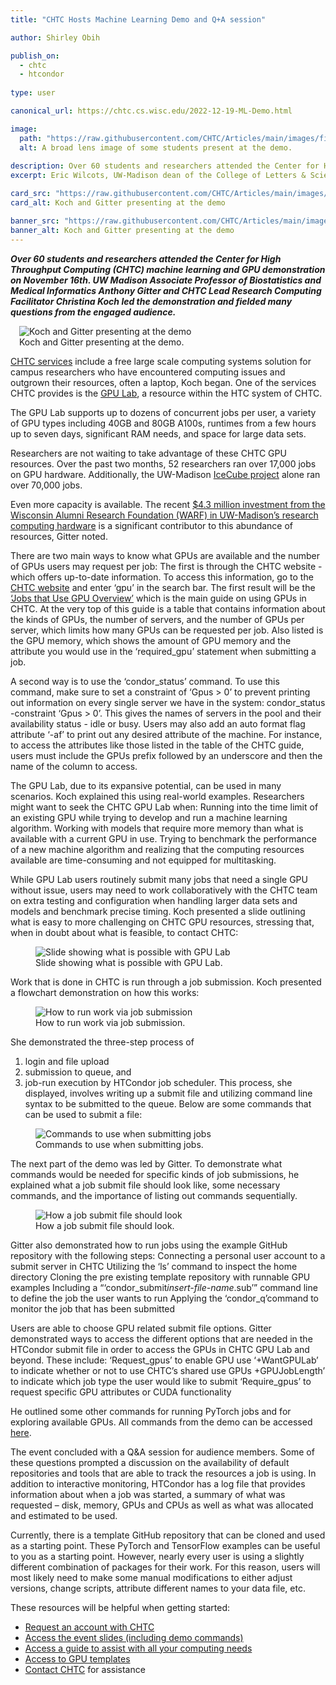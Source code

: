 ```yaml
---
title: "CHTC Hosts Machine Learning Demo and Q+A session"

author: Shirley Obih

publish_on:
  - chtc
  - htcondor
  
type: user

canonical_url: https://chtc.cs.wisc.edu/2022-12-19-ML-Demo.html

image:
  path: "https://raw.githubusercontent.com/CHTC/Articles/main/images/firstmldemoimage.png"
  alt: A broad lens image of some students present at the demo. 
  
description: Over 60 students and researchers attended the Center for High Throughput Computing (CHTC) machine learning and GPU demonstration on November 16th.
excerpt: Eric Wilcots, UW-Madison dean of the College of Letters & Science and the Mary C. Jacoby Professor of Astronomy, dazzles the HTCondor Week 2022 audience. 

card_src: "https://raw.githubusercontent.com/CHTC/Articles/main/images/firstmldemoimage.png"
card_alt: Koch and Gitter presenting at the demo

banner_src: "https://raw.githubusercontent.com/CHTC/Articles/main/images/demopic.png"
banner_alt: Koch and Gitter presenting at the demo
---
```

***Over 60 students and researchers attended the Center for High Throughput Computing (CHTC) machine learning and GPU demonstration on November 16th. UW Madison Associate Professor of Biostatistics and Medical Informatics Anthony Gitter and CHTC Lead Research Computing Facilitator Christina Koch led the demonstration and fielded many questions from the engaged audience.***

  <figure class="figure float-end" style="margin-left: 1em;">
  <img src='https://raw.githubusercontent.com/CHTC/Articles/main/images/firstmldemoimage.png' class="figure-img img-fluid rounded" alt="Koch and Gitter presenting at the demo">
  <figcaption class="figure-caption">Koch and Gitter presenting at the demo.<br/></figcaption>
</figure>

[CHTC services](https://chtc.cs.wisc.edu/uw-research-computing/) include a free large scale computing systems solution for campus researchers who have encountered computing issues and outgrown their resources, often a laptop, Koch began. One of the services CHTC provides is the [GPU Lab](https://chtc.cs.wisc.edu/uw-research-computing/gpu-lab.html), a resource within the HTC system of CHTC. 

The GPU Lab supports up to dozens of concurrent jobs per user, a variety of GPU types including 40GB and 80GB A100s, runtimes from a few hours up to seven days, significant RAM needs, and space for large data sets.

Researchers are not waiting to take advantage of these CHTC GPU resources. Over the past two months, 52 researchers ran over 17,000 jobs on GPU hardware. Additionally, the UW-Madison [IceCube project](https://icecube.wisc.edu) alone ran over 70,000 jobs.

Even more capacity is available. The recent [$4.3 million investment from the Wisconsin Alumni Research Foundation (WARF) in UW-Madison’s research computing hardware](https://chtc.cs.wisc.edu/DoIt-Article-Summary.html) is a significant contributor to this abundance of resources, Gitter noted.

There are two main ways to know what GPUs are available and the number of GPUs users may request per job:
The first is through the CHTC website - which offers up-to-date information. To access this information, go to the [CHTC website](https://chtc.cs.wisc.edu) and enter ‘gpu’ in the search bar. The first result will be the [‘Jobs that Use GPU Overview’](https://chtc.cs.wisc.edu/uw-research-computing/gpu-jobs.html) which is the main guide on using GPUs in CHTC. At the very top of this guide is a table that contains information about the kinds of GPUs, the number of servers, and the number of GPUs per server, which limits how many GPUs can be requested per job. Also listed is the GPU memory, which shows the amount of GPU memory and the attribute you would use in the ‘required_gpu’ statement when submitting a job. 

A second way is to use the ‘condor_status’ command. To use this command, make sure to set a constraint of ‘Gpus > 0’ to prevent printing out information on every single server we have in the system: condor_status -constraint ‘Gpus > 0’. This gives the names of servers in the pool and their availability status - idle or busy. Users may also add an auto format flag attribute ‘-af’ to print out any desired attribute of the machine. For instance, to access the attributes like those listed in the table of the CHTC guide, users must include the GPUs prefix followed by an underscore and then the name of the column to access.

The GPU Lab, due to its expansive potential, can be used in many scenarios. Koch explained this using real-world examples. Researchers might want to seek the CHTC GPU Lab when:
Running into the time limit of an existing GPU while trying to develop and run a machine learning algorithm.
Working with models that require more memory than what is available with a current GPU in use.
Trying to benchmark the performance of a new machine algorithm and realizing that the computing resources available are time-consuming and not equipped for multitasking. 

While GPU Lab users routinely submit many jobs that need a single GPU without issue, users may need to work collaboratively with the CHTC team on extra testing and configuration when handling larger data sets and models and benchmark precise timing. Koch presented a slide outlining what is easy to more challenging on CHTC GPU resources, stressing that, when in doubt about what is feasible, to contact CHTC:
  
  <figure>
  <img src="https://raw.githubusercontent.com/CHTC/Articles/main/images/mldemowhatspossible.png" alt="Slide showing what is possible with GPU Lab"/>
  <figcaption class="figure-caption">Slide showing what is possible with GPU Lab.<br/></figcaption>
</figure>

Work that is done in CHTC is run through a job submission. Koch presented a flowchart demonstration on how this works:
<figure>
  <img src="https://raw.githubusercontent.com/CHTC/Articles/main/images/jobsubmission.png" alt="How to run work via job submission"/>
  <figcaption class="figure-caption">How to run work via job submission.<br/></figcaption>
</figure>



She demonstrated the three-step process of
1. login and file upload
2. submission to queue, and 
3. job-run execution by HTCondor job scheduler. 
This process, she displayed, involves writing up a submit file and utilizing command line syntax to be submitted to the queue. Below are some commands that can be used to submit a file:
<figure>
  <img src="https://raw.githubusercontent.com/CHTC/Articles/main/images/submittingjobs.png" alt="Commands to use when submitting jobs"/>
  <figcaption class="figure-caption">Commands to use when submitting jobs.<br/></figcaption>
  </figure>


The next part of the demo was led by Gitter. To demonstrate what commands would be needed for specific kinds of job submissions, he explained what a job submit file should look like, some necessary commands, and the importance of listing out commands sequentially.
<figure>
  <img src="https://raw.githubusercontent.com/CHTC/Articles/main/images/jobsubmitfile.png" alt="How a job submit file should look"/>
  <figcaption class="figure-caption">How a job submit file should look.<br/></figcaption>
</figure>

Gitter also demonstrated how to run jobs using the example GitHub repository with the following steps:
Connecting a personal user account to a submit server in CHTC 
Utilizing the ‘ls’ command to inspect the home directory
Cloning the pre existing template repository with runnable GPU examples
Including a “‘condor_submit*insert-file-name*.sub’” command line to define the job the user wants to run
Applying the ‘condor_q’command to monitor the job that has been submitted

Users are able to choose GPU related submit file options. Gitter demonstrated ways to access the different options that are needed in the HTCondor submit file in order to access the GPUs in CHTC GPU Lab and beyond. These include:
‘Request_gpus’ to enable GPU use
‘+WantGPULab’ to indicate whether or not to use CHTC’s shared use GPUs
+GPUJobLength’ to indicate which job type the user would like to submit
‘Require_gpus’ to request specific GPU attributes or CUDA functionality 

He outlined some other commands for running PyTorch jobs and for exploring available GPUs. All commands from the demo can be accessed [here](https://docs.google.com/presentation/d/1pdE3oT539iOjxuIRvGeUjQ_GcaiD00r4iCOdp65PPME/edit#slide=id.p). 

The event concluded with a Q&A session for audience members. Some of these questions prompted a discussion on the availability of default repositories and tools that are able to track the resources a job is using. In addition to interactive monitoring, HTCondor has a log file that provides information about when a job was started, a summary of what was requested – disk, memory, GPUs and CPUs as well as what was allocated and estimated to be used. 

Currently, there is a template GitHub repository that can be cloned and used as a starting point. These PyTorch and TensorFlow examples can be useful to you as a starting point. However, nearly every user is using a slightly different combination of packages for their work. For this reason, users will most likely need to make some manual modifications to either adjust versions, change scripts, attribute different names to your data file, etc. 

These resources will be helpful when getting started:
- [Request an account with CHTC](https://chtc.cs.wisc.edu/uw-research-computing/form.html)
- [Access the event slides (including demo commands)](https://docs.google.com/presentation/d/1pdE3oT539iOjxuIRvGeUjQ_GcaiD00r4iCOdp65PPME/edit#slide=id.p)
- [Access a guide to assist with all your computing needs](https://chtc.cs.wisc.edu/uw-research-computing/guides)
- [Access to GPU templates](https://github.com/CHTC/templates-GPUs)
- [Contact CHTC](https://chtc.cs.wisc.edu/uw-research-computing/get-help.html) for assistance
